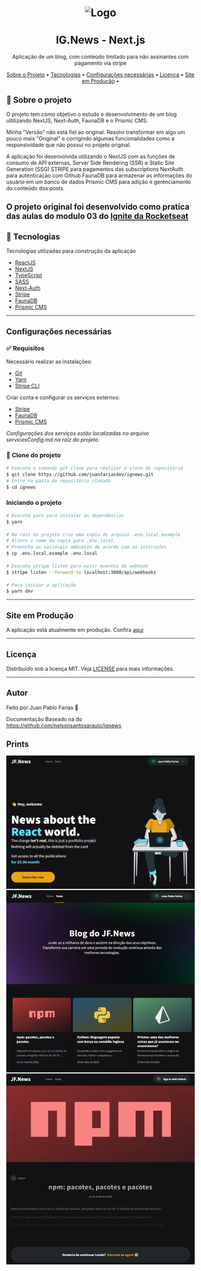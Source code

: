 <h1 align="center">
  <img alt="Logo" src="./public/images/logo.svg" alt="ig.News">
</h1>

<h1 align="center">
    IG.News - Next.js
</h1>
<p align="center">Aplicação de um blog, com conteúdo limitado para não assinantes com pagamento via stripe</p>


<p align="center">
 <a href="#sobre-o-projeto">Sobre o Projeto</a> •
 <a href="#tecnologias">Tecnologias</a> •
 <a href="#configurações-necessárias">Configurações necessárias</a> •
 <a href="#licença">Licença</a> •
 <a href="#site-em-produção">Site em Produção</a> •
</p>

## 🎯 Sobre o projeto

O projeto tem como objetivo o estudo e desenvolvimento de um blog ultilizando NextJS, Next-Auth, FaunaDB e o Prismic CMS.

Minha "Versão" não está fiel ao original. Resolvi transformar em algo um pouco mais "Original" e corrigindo algumas funcionalidades como a responsividade que não possui no projeto original.

A aplicação foi desenvolvida utilizando o NextJS com as funções de consumo de API externas, Server Side Rendering (SSR) e Static Site Generation (SSG)
STRIPE para pagamentos das subscriptions
NextAuth para autenticação com Github
FaunaDB para armazenar as informações do usuário em um banco de dados
Prismic CMS para adição e gerenciamento do conteúdo dos posts.

O projeto original foi desenvolvido como pratica das aulas do modulo 03 do [Ignite da Rocketseat](https://rocketseat.com.br/)
---

## 🚀 Tecnologias

Tecnologias utilizadas para construção da aplicação

- [ReactJS](https://reactjs.org/)
- [NextJS](https://nextjs.org/)
- [TypeScript](https://www.typescriptlang.org/)
- [SASS](https://sass-lang.com/)
- [Next-Auth](https://next-auth.js.org/)
- [Stripe](https://stripe.com/)
- [FaunaDB](https://fauna.com/)
- [Prismic CMS](https://prismic.io/)
---

## Configurações necessárias

### ✅ **Requisitos**

Necessário realizar as instalações:

- [Git](https://git-scm.com/)
- [Yarn](https://classic.yarnpkg.com)
- [Stripe CLI](https://stripe.com/docs/stripe-cli)

Criar conta e configurar os serviços externos:

- [Stripe](https://stripe.com/)
- [FaunaDB](https://fauna.com/)
- [Prismic CMS](https://prismic.io/)

*Configurações dos serviços estão localizadas no arquivo servicesConfig.md na raiz do projeto.*

### 🏁 **Clone do projeto**

```bash
# Execute o comando git clone para realizar o clone do repositório
$ git clone https://github.com/juanfariasdev/ignews.git
# Entre na pasta do repositório clonado
$ cd ignews
```

### **Iniciando o projeto**

```bash
# Execute yarn para instalar as dependências
$ yarn

# Na raiz do projeto crie uma copia do arquivo .env.local.example
# Altere o nome da copia para .env.local
# Preencha as variáveis ambiente de acordo com as instruções
$ cp .env.local.example .env.local

# Execute stripe listen para ouvir eventos do webhook
$ stripe listen --forward-to localhost:3000/api/webhooks 

# Para iniciar a aplicação
$ yarn dev

```

---
## Site em Produção

A aplicação está atualmente em produção. Confira [aqui](https://ignews-two-iota.vercel.app)

---

## Licença

Distribuído sob a licença MIT. Veja [LICENSE](LICENSE) para mais informações.

---

## Autor

Feito por Juan Pablo Farias 👋

Documentação Baseado na do https://github.com/nelsonsantosaraujo/ignews


## Prints
![Screenshots](screenshots/home.png)
![Screenshots](screenshots/posts.png)
![Screenshots](screenshots/singlePost.png)
